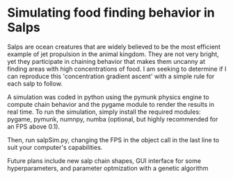 # Simulating food finding behavior in Salps

Salps are ocean creatures that are widely believed to be the most efficient example of jet propulsion in the animal kingdom. They are not very bright,
yet they participate in chaining behavior that makes them uncanny at finding areas with high concentrations of food. I am seeking to determine if I can 
reproduce this 'concentration gradient ascent' with a simple rule for each salp to follow.

A simulation was coded in python using the pymunk physics engine to compute chain behavior and the pygame module to render the results in real time.
To run the simulation, simply install the required modules:
pygame,
pymunk,
numnpy,
numba (optional, but highly recommended for an FPS above 0.1).

Then, run salpSim.py, changing the FPS in the object call in the last line to suit your computer's capabilities.

Future plans include new salp chain shapes, GUI interface for some hyperparameters, and parameter optmization with a genetic algorithm
